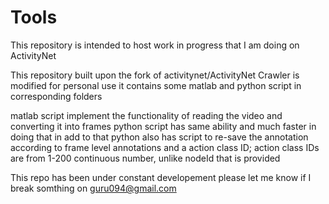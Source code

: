 # Tools
This repository is intended to host work in progress that I am doing on ActivityNet

This repository built upon the fork of activitynet/ActivityNet 
Crawler is modified for personal use
it contains some matlab and python script in corresponding folders

matlab script implement the functionality of reading the video and converting it into frames
python script has same ability and much faster in doing that
in add to that python also has script to re-save the annotation according to frame level annotations 
and a action class ID; action class IDs are from 1-200 continuous number, unlike nodeId that is provided

This repo has been under constant developement
please let me know if I break somthing on guru094@gmail.com 